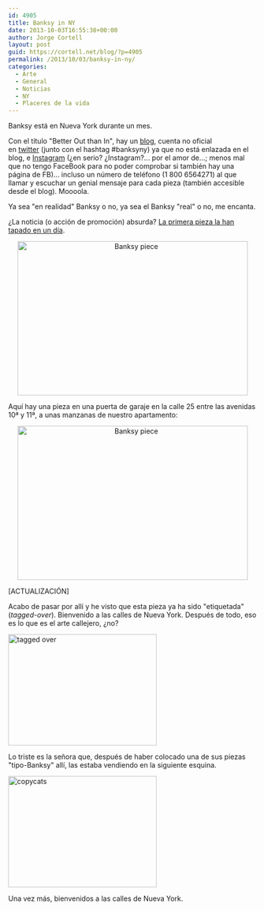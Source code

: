 ```yaml
---
id: 4905
title: Banksy in NY
date: 2013-10-03T16:55:38+00:00
author: Jorge Cortell
layout: post
guid: https://cortell.net/blog/?p=4905
permalink: /2013/10/03/banksy-in-ny/
categories:
  - Arte
  - General
  - Noticias
  - NY
  - Placeres de la vida
---
```

Banksy está en Nueva York durante un mes.

Con el título "Better Out than In", hay un <a title="https://banksy.co.uk" href="https://banksy.co.uk" target="_blank">blog</a>, cuenta no oficial en <a title="https://twitter.com/banksyny" href="https://twitter.com/banksyny" target="_blank">twitter</a> (junto con el hashtag #banksyny) ya que no está enlazada en el blog, e <a title="https://instagram.com/banksyny" href="https://instagram.com/banksyny" target="_blank">Instagram</a> (¿en serio? ¿Instagram?... por el amor de...; menos mal que no tengo FaceBook para no poder comprobar si también hay una página de FB)... incluso un número de teléfono (1 800 6564271) al que llamar y escuchar un genial mensaje para cada pieza (también accesible desde el blog). Moooola.</p> 

Ya sea "en realidad" Banksy o no, ya sea el Banksy "real" o no, me encanta.

¿La noticia (o acción de promoción) absurda? <a title="https://artsbeat.blogs.nytimes.com/2013/10/02/second-banksy-work-appears-in-new-york-after-first-is-painted-over/?_r=0" href="https://artsbeat.blogs.nytimes.com/2013/10/02/second-banksy-work-appears-in-new-york-after-first-is-painted-over/?_r=0" target="_blank">La primera pieza la han tapado en un día</a>.

<p style="text-align: center">
  <img class="aligncenter" alt="Banksy piece" src="https://res.cloudinary.com/boti/image/upload/v1380574103/bt0hv6k2i2noex7olcgc.jpg" width="467" height="313" />
</p>

Aquí hay una pieza en una puerta de garaje en la calle 25 entre las avenidas 10ª y 11ª, a unas manzanas de nuestro apartamento:

<p style="text-align: center">
  <img class="aligncenter" alt="Banksy piece" src="https://res.cloudinary.com/boti/image/upload/v1380687155/bdsjga0yaurug4tmrl6d.jpg" width="467" height="313" />
</p>

[ACTUALIZACIÓN]

Acabo de pasar por allí y he visto que esta pieza ya ha sido "etiquetada" (_tagged-over_). Bienvenido a las calles de Nueva York. Después de todo, eso es lo que es el arte callejero, ¿no?

<img class="aligncenter" alt="tagged over" src="https://lh4.googleusercontent.com/a0oHOOO2G4fj5ZgfWoAswh12oy6mB1aODV2UdOLTFqU=w301-h226-p-no" width="301" height="226" />

Lo triste es la señora que, después de haber colocado una de sus piezas "tipo-Banksy" allí, las estaba vendiendo en la siguiente esquina.

<img class="aligncenter" alt="copycats" src="https://lh3.googleusercontent.com/4q6ekJrqFeXSgBnvOl_lwJIqPIMrJ702RiNPFxDYTNY=w301-h226-p-no" width="301" height="226" />

Una vez más, bienvenidos a las calles de Nueva York.

&nbsp;